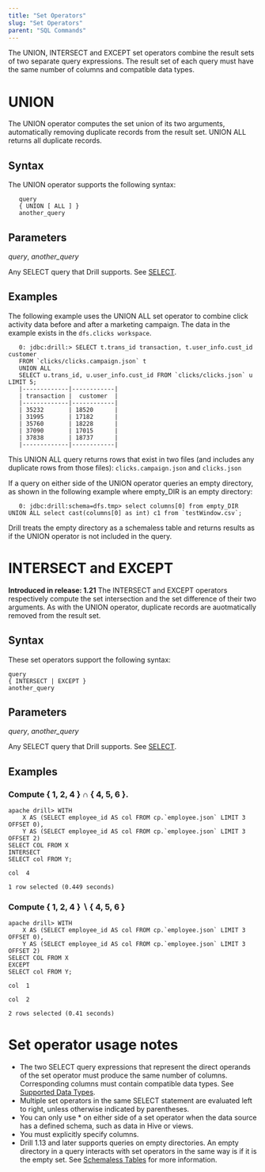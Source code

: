 ```yaml
---
title: "Set Operators"
slug: "Set Operators"
parent: "SQL Commands"
---
```


The UNION, INTERSECT and EXCEPT set operators combine the result sets of two separate query expressions. The result set of each query must have the same number of columns and compatible data types.

# UNION

The UNION operator computes the set union of its two arguments, automatically removing duplicate records from the result set. UNION ALL returns all duplicate records.

## Syntax
The UNION operator supports the following syntax:

       query
       { UNION [ ALL ] }
       another_query

## Parameters
*query*, *another_query*

Any SELECT query that Drill supports. See [SELECT]({{site.baseurl}}/docs/select/).

## Examples
The following example uses the UNION ALL set operator to combine click activity data before and after a marketing campaign. The data in the example exists in the `dfs.clicks workspace`.

       0: jdbc:drill:> SELECT t.trans_id transaction, t.user_info.cust_id customer
       FROM `clicks/clicks.campaign.json` t
       UNION ALL
       SELECT u.trans_id, u.user_info.cust_id FROM `clicks/clicks.json` u LIMIT 5;
       |-------------|------------|
       | transaction |  customer  |
       |-------------|------------|
       | 35232       | 18520      |
       | 31995       | 17182      |
       | 35760       | 18228      |
       | 37090       | 17015      |
       | 37838       | 18737      |
       |-------------|------------|

This UNION ALL query returns rows that exist in two files (and includes any duplicate rows from those files): `clicks.campaign.json` and `clicks.json`

If a query on either side of the UNION operator queries an empty directory, as shown in the following example where empty_DIR is an empty directory:

       0: jdbc:drill:schema=dfs.tmp> select columns[0] from empty_DIR UNION ALL select cast(columns[0] as int) c1 from `testWindow.csv`;

Drill treats the empty directory as a schemaless table and returns results as if the UNION operator is not included in the query.

# INTERSECT and EXCEPT

**Introduced in release: 1.21**
The INTERSECT and EXCEPT operators respectively compute the set intersection and the set difference of their two arguments. As with the UNION operator, duplicate records are auotmatically removed from the result set.

## Syntax

These set operators support the following syntax:

```
query
{ INTERSECT | EXCEPT }
another_query
```

## Parameters
*query*, *another_query*

Any SELECT query that Drill supports. See [SELECT]({{site.baseurl}}/docs/select/).

## Examples

### Compute { 1, 2, 4 } ∩ { 4, 5, 6 }.
```
apache drill> WITH
	X AS (SELECT employee_id AS col FROM cp.`employee.json` LIMIT 3 OFFSET 0),
	Y AS (SELECT employee_id AS col FROM cp.`employee.json` LIMIT 3 OFFSET 2)
SELECT COL FROM X
INTERSECT
SELECT col FROM Y;

col  4

1 row selected (0.449 seconds)
```

### Compute { 1, 2, 4 } ∖ { 4, 5, 6 }

```
apache drill> WITH
	X AS (SELECT employee_id AS col FROM cp.`employee.json` LIMIT 3 OFFSET 0),
	Y AS (SELECT employee_id AS col FROM cp.`employee.json` LIMIT 3 OFFSET 2)
SELECT COL FROM X
EXCEPT
SELECT col FROM Y;

col  1

col  2

2 rows selected (0.41 seconds)
```

# Set operator usage notes
   * The two SELECT query expressions that represent the direct operands of the set operator must produce the same number of columns. Corresponding columns must contain compatible data types. See [Supported Data Types]({{site.baseurl}}/docs/supported-data-types/).
   * Multiple set operators in the same SELECT statement are evaluated left to right, unless otherwise indicated by parentheses.
   * You can only use * on either side of a set operator when the data source has a defined schema, such as data in Hive or views.
   * You must explicitly specify columns.
   * Drill 1.13 and later supports queries on empty directories. An empty directory in a query interacts with set operators in the same way is if it is the empty set. See [Schemaless Tables]({{site.baseurl}}/docs/data-sources-and-file-formats-introduction/#schemaless-tables) for more information.


